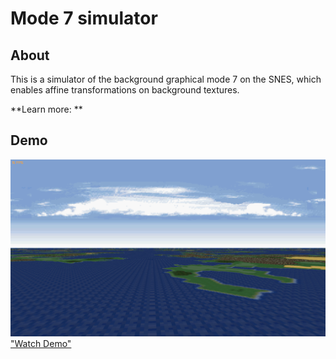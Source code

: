 # Mode 7 simulator

## About

This is a simulator of the background graphical mode 7 on the SNES, which enables affine transformations on background textures.

**Learn more: ** [](https://www.youtube.com/watch?v=3FVN_Ze7bzw&t=530s)

## Demo
[![mode7 demo](./screenshots/example.png) "Watch Demo"](https://youtu.be/0kVM6dJeWaY)